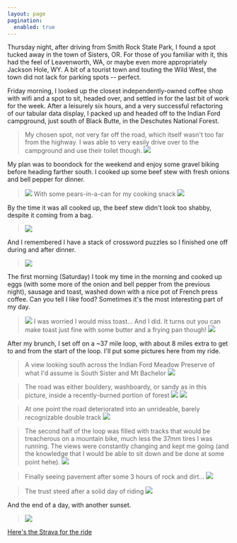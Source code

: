 ```yaml
---
layout: page
pagination: 
  enabled: true
---
```


Thursday night, after driving from Smith Rock State Park, I found a spot tucked away in the town of Sisters, OR. For those of you familiar with it, this had the feel of Leavenworth, WA, or maybe even more appropriately Jackson Hole, WY. A bit of a tourist town and touting the Wild West, the town did not lack for parking spots -- perfect.

Friday morning, I looked up the closest independently-owned coffee shop with wifi and a spot to sit, headed over, and settled in for the last bit of work for the week. After a leisurely six hours, and a very successful refactoring of our tabular data display, I packed up and headed off to the Indian Ford campground, just south of Black Butte, in the Deschutes National Forest.
> My chosen spot, not very far off the road, which itself wasn't too far from the highway. I was able to very easily drive over to the campground and use their toilet though.
> ![](https://i.imgur.com/NzEpQku.jpg)

My plan was to boondock for the weekend and enjoy some gravel biking before heading farther south. I cooked up some beef stew with fresh onions and bell pepper for dinner.
> ![](https://i.imgur.com/bdirQ8r.jpg)
With some pears-in-a-can for my cooking snack
> ![](https://i.imgur.com/qWe607P.jpg)

By the time it was all cooked up, the beef stew didn't look too shabby, despite it coming from a bag.
> ![](https://i.imgur.com/bINHGYs.jpg)

And I remembered I have a stack of crossword puzzles so I finished one off during and after dinner.
> ![](https://i.imgur.com/yf2hij0.jpg)

The first morning (Saturday) I took my time in the morning and cooked up eggs (with some more of the onion and bell pepper from the previous night), sausage and toast, washed down with a nice pot of French press coffee. Can you tell I like food? Sometimes it's the most interesting part of my day.
> ![](https://i.imgur.com/fsDdwyC.jpg)
> I was worried I would miss toast... And I did. It turns out you can make toast just fine with some butter and a frying pan though!
> ![](https://i.imgur.com/IMe02u5.jpg)

After my brunch, I set off on a ~37 mile loop, with about 8 miles extra to get to and from the start of the loop. I'll put some pictures here from my ride.
> A view looking south across the Indian Ford Meadow Preserve of what I'd assume is South Sister and Mt Bachelor
> ![](https://i.imgur.com/kYi8R2H.jpg)

> The road was either bouldery, washboardy, or sandy as in this picture, inside a recently-burned portion of forest
> ![](https://i.imgur.com/gEnIngs.jpg)
> ![](https://i.imgur.com/ajwd7at.jpg)

> At one point the road deteriorated into an unrideable, barely recognizable double track
> ![](https://i.imgur.com/wKYup9o.jpg)

> The second half of the loop was filled with tracks that would be treacherous on a mountain bike, much less the 37mm tires I was running. The views were constantly changing and kept me going (and the knowledge that I would be able to sit down and be done at some point hehe).
> ![](https://i.imgur.com/g8n6ZR6.jpg)

> Finally seeing pavement after some 3 hours of rock and dirt...
> ![](https://i.imgur.com/7oWTzDC.jpg)

> The trust steed after a solid day of riding
> ![](https://i.imgur.com/43BH0rA.jpg)

And the end of a day, with another sunset.
> ![](https://i.imgur.com/Tp2NQ2E.jpg)

[Here's the Strava for the ride](https://strava.app.link/ArKcYqRIpkb)